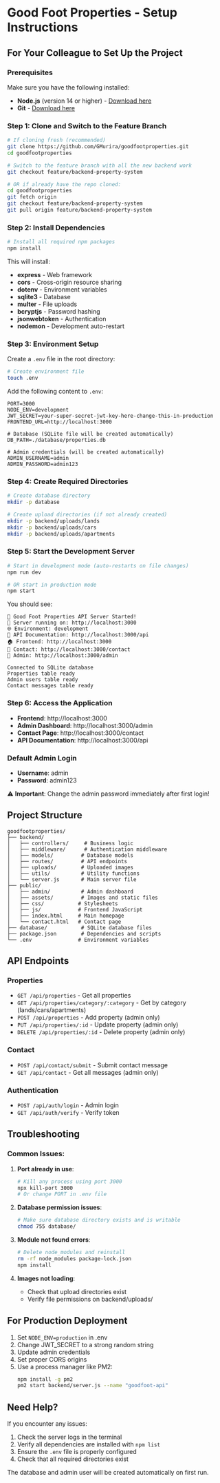 # Good Foot Properties - Setup Instructions

## For Your Colleague to Set Up the Project

### Prerequisites
Make sure you have the following installed:
- **Node.js** (version 14 or higher) - [Download here](https://nodejs.org/)
- **Git** - [Download here](https://git-scm.com/)

### Step 1: Clone and Switch to the Feature Branch

```bash
# If cloning fresh (recommended)
git clone https://github.com/GMurira/goodfootproperties.git
cd goodfootproperties

# Switch to the feature branch with all the new backend work
git checkout feature/backend-property-system

# OR if already have the repo cloned:
cd goodfootproperties
git fetch origin
git checkout feature/backend-property-system
git pull origin feature/backend-property-system
```

### Step 2: Install Dependencies

```bash
# Install all required npm packages
npm install
```

This will install:
- **express** - Web framework
- **cors** - Cross-origin resource sharing
- **dotenv** - Environment variables
- **sqlite3** - Database
- **multer** - File uploads
- **bcryptjs** - Password hashing
- **jsonwebtoken** - Authentication
- **nodemon** - Development auto-restart

### Step 3: Environment Setup

Create a `.env` file in the root directory:

```bash
# Create environment file
touch .env
```

Add the following content to `.env`:

```env
PORT=3000
NODE_ENV=development
JWT_SECRET=your-super-secret-jwt-key-here-change-this-in-production
FRONTEND_URL=http://localhost:3000

# Database (SQLite file will be created automatically)
DB_PATH=./database/properties.db

# Admin credentials (will be created automatically)
ADMIN_USERNAME=admin
ADMIN_PASSWORD=admin123
```

### Step 4: Create Required Directories

```bash
# Create database directory
mkdir -p database

# Create upload directories (if not already created)
mkdir -p backend/uploads/lands
mkdir -p backend/uploads/cars  
mkdir -p backend/uploads/apartments
```

### Step 5: Start the Development Server

```bash
# Start in development mode (auto-restarts on file changes)
npm run dev

# OR start in production mode
npm start
```

You should see:
```
🚀 Good Foot Properties API Server Started!
📍 Server running on: http://localhost:3000
🌐 Environment: development
📡 API Documentation: http://localhost:3000/api
🏠 Frontend: http://localhost:3000
📧 Contact: http://localhost:3000/contact
🔐 Admin: http://localhost:3000/admin

Connected to SQLite database
Properties table ready
Admin users table ready  
Contact messages table ready
```

### Step 6: Access the Application

- **Frontend**: http://localhost:3000
- **Admin Dashboard**: http://localhost:3000/admin
- **Contact Page**: http://localhost:3000/contact
- **API Documentation**: http://localhost:3000/api

### Default Admin Login
- **Username**: admin
- **Password**: admin123

⚠️ **Important**: Change the admin password immediately after first login!

## Project Structure

```
goodfootproperties/
├── backend/
│   ├── controllers/     # Business logic
│   ├── middleware/      # Authentication middleware  
│   ├── models/         # Database models
│   ├── routes/         # API endpoints
│   ├── uploads/        # Uploaded images
│   ├── utils/          # Utility functions
│   └── server.js       # Main server file
├── public/
│   ├── admin/          # Admin dashboard
│   ├── assets/         # Images and static files
│   ├── css/           # Stylesheets
│   ├── js/            # Frontend JavaScript
│   ├── index.html     # Main homepage
│   └── contact.html   # Contact page
├── database/           # SQLite database files
├── package.json        # Dependencies and scripts
└── .env               # Environment variables
```

## API Endpoints

### Properties
- `GET /api/properties` - Get all properties
- `GET /api/properties/category/:category` - Get by category (lands/cars/apartments)
- `POST /api/properties` - Add property (admin only)
- `PUT /api/properties/:id` - Update property (admin only)
- `DELETE /api/properties/:id` - Delete property (admin only)

### Contact
- `POST /api/contact/submit` - Submit contact message
- `GET /api/contact` - Get all messages (admin only)

### Authentication  
- `POST /api/auth/login` - Admin login
- `GET /api/auth/verify` - Verify token

## Troubleshooting

### Common Issues:

1. **Port already in use**:
   ```bash
   # Kill any process using port 3000
   npx kill-port 3000
   # Or change PORT in .env file
   ```

2. **Database permission issues**:
   ```bash
   # Make sure database directory exists and is writable
   chmod 755 database/
   ```

3. **Module not found errors**:
   ```bash
   # Delete node_modules and reinstall
   rm -rf node_modules package-lock.json
   npm install
   ```

4. **Images not loading**:
   - Check that upload directories exist
   - Verify file permissions on backend/uploads/

## For Production Deployment

1. Set `NODE_ENV=production` in .env
2. Change JWT_SECRET to a strong random string
3. Update admin credentials
4. Set proper CORS origins
5. Use a process manager like PM2:
   ```bash
   npm install -g pm2
   pm2 start backend/server.js --name "goodfoot-api"
   ```

## Need Help?

If you encounter any issues:
1. Check the server logs in the terminal
2. Verify all dependencies are installed with `npm list`
3. Ensure the `.env` file is properly configured
4. Check that all required directories exist

The database and admin user will be created automatically on first run.
